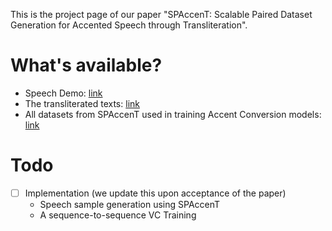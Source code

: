 This is the project page of our paper "SPAccenT: Scalable Paired Dataset Generation for Accented Speech through Transliteration". 

# What's available?
- Speech Demo: [link](https://shinshoji01.github.io/SPAccenT-Demo/)
- The transliterated texts: [link](https://github.com/shinshoji01/SPAccenT/tree/main/transliteration)
- All datasets from SPAccenT used in training Accent Conversion models: [link](https://cuhko365-my.sharepoint.com/personal/222043003_link_cuhk_edu_cn/_layouts/15/onedrive.aspx?id=%2Fpersonal%2F222043003%5Flink%5Fcuhk%5Fedu%5Fcn%2FDocuments%2FDataShare%2FSPAccenT&ga=1)

# Todo
- [ ] Implementation (we update this upon acceptance of the paper)
  - Speech sample generation using SPAccenT
  - A sequence-to-sequence VC Training
